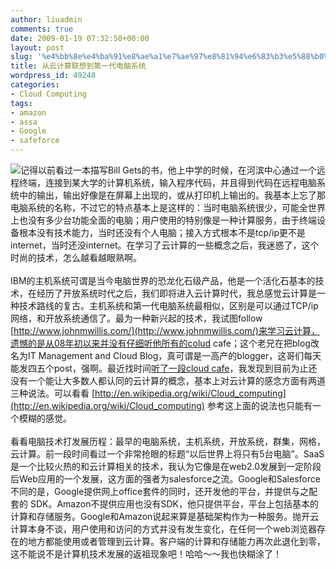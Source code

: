 ```yaml
---
author: liuadmin
comments: true
date: 2009-01-19 07:32:50+00:00
layout: post
slug: '%e4%bb%8e%e4%ba%91%e8%ae%a1%e7%ae%97%e8%81%94%e6%83%b3%e5%88%b0%e7%ac%ac%e4%b8%80%e4%bb%a3%e7%94%b5%e8%84%91%e7%b3%bb%e7%bb%9f'
title: 从云计算联想到第一代电脑系统
wordpress_id: 49248
categories:
- Cloud Computing
tags:
- amazon
- assa
- Google
- safeforce
---
```


![](http://www.cartoonstock.com/newscartoons/cartoonists/ato/lowres/aton964l.jpg)记得以前看过一本描写Bill Gets的书，他上中学的时候，在河滨中心通过一个远程终端，连接到某大学的计算机系统，输入程序代码，并且得到代码在远程电脑系统中的输出，输出好像是在屏幕上出现的，或从打印机上输出的。我基本上忘了那电脑系统的名称，不过它的特点基本上是这样的：当时电脑系统很少，可能全世界上也没有多少台功能全面的电脑；用户使用的特别像是一种计算服务，由于终端设备根本没有技术能力，当时还没有个人电脑；接入方式根本不是tcp/ip更不是internet，当时还没internet。在学习了云计算的一些概念之后，我迷惑了，这个时尚的技术，怎么越看越眼熟啊。<br /><br />IBM的主机系统可谓是当今电脑世界的恐龙化石级产品，他是一个活化石基本的技术，在经历了开放系统时代之后，我们即将进入云计算时代，我总感觉云计算是一种技术路线的复古。主机系统和第一代电脑系统最相似，区别是可以通过TCP/ip网络，和开放系统通信了。最为一种新兴起的技术，我试图follow [http://www.johnmwillis.com/](http://www.johnmwillis.com/)来学习云计算，遗憾的是从08年初以来并没有仔细听他所有的colud cafe；这个老兄在把blog改名为IT Management and Cloud Blog，真可谓是一高产的blogger，这哥们每天能发四五个post，强啊。最近找时间[听了一段cloud cafe](http://media.libsyn.com/media/botchagalupe/cafe27.mp3)，我发现到目前为止还没有一个能让大多数人都认同的云计算的概念，基本上对云计算的感念方面有两道三种说法。可以看看 [http://en.wikipedia.org/wiki/Cloud_computing](http://en.wikipedia.org/wiki/Cloud_computing) 参考这上面的说法也只能有一个模糊的感觉。<br /><br />看看电脑技术打发展历程：最早的电脑系统，主机系统，开放系统，群集，网格，云计算。前一段时间看过一个非常抢眼的标题“以后世界上将只有5台电脑”。SaaS是一个比较火热的和云计算相关的技术，我认为它像是在web2.0发展到一定阶段后Web应用的一个发展，这方面的强者为salesforce之流。Google和Salesforce不同的是，Google提供网上office套件的同时，还开发他的平台，并提供与之配套的 SDK。Amazon不提供应用也没有SDK，他只提供平台，平台上包括基本的计算和存储服务。Google和Amazon说起来算是基础架构作为一种服务。抛开云计算本身不谈，用户使用和访问的方式并没有发生变化，在任何一个web浏览器存在的地方都能使用或者管理到云计算。客户端的计算和存储能力再次此退化到零，这不能说不是计算机技术发展的返祖现象吧！哈哈～～我也快糊涂了！
